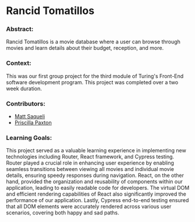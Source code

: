 # Rancid Tomatillos

### Abstract:
[//]: <> (Briefly describe what you built and its features. What problem is the app solving? How does this application solve that problem?)
Rancid Tomatillos is a movie database where a user can browse through movies and learn details about their budget, reception, and more.

### Context:
[//]: <> (Give some context for the project here. How long did you have to work on it? How far into the Turing program are you?)
This was our first group project for the third module of Turing's Front-End software development program. This project was completed over a two week duration.

### Contributors:
[//]: <> (Who worked on this application? Link to their LinkedIn.)
- [Matt Saqueli]([https://github.com/mattsaqueli](https://www.linkedin.com/in/mattheus-saqueli-409813250/))
- [Priscilla Paxton](https://www.linkedin.com/in/priscilla-paxton-9175bb199/)


### Learning Goals:
[//]: <> 
This project served as a valuable learning experience in implementing new technologies including Router, React framework, and Cypress testing. Router played a crucial role in enhancing user experience by enabling seamless transitions between viewing all movies and individual movie details, ensuring speedy responses during navigation. React, on the other hand, provided the organization and reusability of components within our application, leading to easily readable code for developers. The virtual DOM and efficient rendering capabilities of React also significantly improved the performance of our application. Lastly, Cypress end-to-end testing ensured that all DOM elements were accurately rendered across various user scenarios, covering both happy and sad paths.
